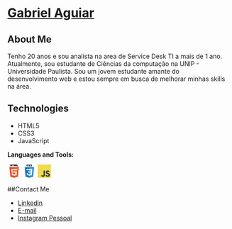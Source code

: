 # <a href="https://www.linkedin.com/in/gabriel-aguiar-994b84199/">Gabriel Aguiar</a>

## About Me

Tenho 20 anos e sou analista na area de Service Desk TI a mais de 1 ano. Atualmente, sou estudante de Ciências da computação na UNIP - Universidade Paulista.
Sou um jovem estudante amante do desenvolvimento web e estou sempre em busca de melhorar minhas skills na área.

## Technologies
- HTML5
- CSS3
- JavaScript

**Languages and Tools:**

<code><img height="30" src="https://raw.githubusercontent.com/github/explore/80688e429a7d4ef2fca1e82350fe8e3517d3494d/topics/html/html.png"></code>
<code><img height="30" src="https://raw.githubusercontent.com/github/explore/80688e429a7d4ef2fca1e82350fe8e3517d3494d/topics/css/css.png"></code>
<code><img height="30" src="https://raw.githubusercontent.com/github/explore/80688e429a7d4ef2fca1e82350fe8e3517d3494d/topics/javascript/javascript.png"></code>

##Contact Me

- <a href="https://www.linkedin.com/in/gabriel-aguiar-994b84199/">Linkedin</a>
- <a href="mailto:gabriel07aguiar@outlook.com">E-mail</a>
- <a href="https://instagram.com/gabriel.s_aguiar">Instagram Pessoal</a>
